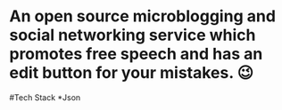 # An open source microblogging and social networking service which promotes free speech and has an edit button for your mistakes. 😉

#Tech Stack
*Json

